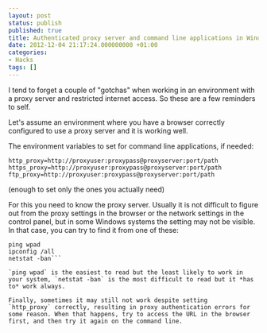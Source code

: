 ```yaml
---
layout: post
status: publish
published: true
title: Authenticated proxy server and command line applications in Windows
date: 2012-12-04 21:17:24.000000000 +01:00
categories:
- Hacks
tags: []
---
```

I tend to forget a couple of "gotchas" when working in an environment with a proxy server and restricted internet access. So these are a few reminders to self.

Let's assume an environment where you have a browser correctly configured to use a proxy server and it is working well.

The environment variables to set for command line applications, if needed:

```
http_proxy=http://proxyuser:proxypass@proxyserver:port/path
https_proxy=http://proxyuser:proxypass@proxyserver:port/path
ftp_proxy=http://proxyuser:proxypass@proxyserver:port/path
```

(enough to set only the ones you actually need)

For this you need to know the proxy server. Usually it is not difficult to figure out from the proxy settings in the browser or the network settings in the control panel, but in some Windows systems the setting may not be visible. In that case, you can try to find it from one of these:

```
ping wpad
ipconfig /all
netstat -ban```

`ping wpad` is the easiest to read but the least likely to work in your system, `netstat -ban` is the most difficult to read but it *has to* work always.

Finally, sometimes it may still not work despite setting `http_proxy` correctly, resulting in proxy authentication errors for some reason. When that happens, try to access the URL in the browser first, and then try it again on the command line.
